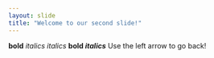 ```yaml
---
layout: slide
title: "Welcome to our second slide!"
---
```

**bold** *italics* _italics_ **bold _italics_**
Use the left arrow to go back!
